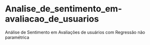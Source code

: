 # Analise_de_sentimento_em-avaliacao_de_usuarios
Análise de Sentimento em Avaliações de usuários com Regressão não paramétrica
